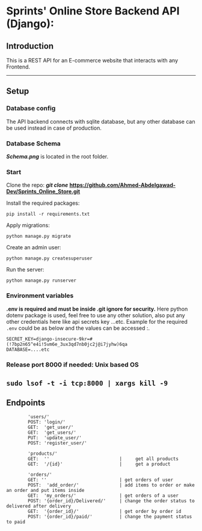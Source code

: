 # Sprints' Online Store Backend API (Django):

## Introduction ##

This is a REST API for an E-commerce website that interacts with any Frontend.

---
## Setup ##
### Database config ###
The API backend connects with sqlite database, but any other database can be used instead in case of production.
### Database Schema ###
***Schema.png*** is located in the root folder.
### Start ###
Clone the repo:  ***git clone*** **https://github.com/Ahmed-Abdelgawad-Dev/Sprints_Online_Store.git**

Install the required packages:
```shell
pip install -r requirements.txt
```
Apply migrations:
```shell
python manage.py migrate
```
Create an admin user:
```shell
python manage.py createsuperuser
```
Run the server:
```shell
python manage.py runserver
```
### Environment variables ###

**.env is required  and must be inside .git ignore for security.**
Here python dotenv package is used, feel free to use any other solution, also put any other credentials here like api secrets key ...etc.
Example for the required `.env` could be as below and the values can be accessed :.
```dotenv
SECRET_KEY=django-insecure-9kr=#(!7bp2n65^e4i!5vm6e_3ux3qd7nb0jc2j@i7jyhw)6qa
DATABASE=....etc
```
### Release port 8000 if needed: Unix based OS ###
`sudo lsof -t -i tcp:8000 | xargs kill -9
`
---
## Endpoints ##

```http request
        'users/'
        POST: 'login/' 
        GET:  'get_user/'
        GET:  'get_users/'
        PUT:  'update_user/'
        POST: 'register_user/'

        'products/' 
        GET:  ''                          |     get all products
        GET:  '/{id}'                     |     get a product

        'orders/'
        GET: ''                           | get orders of user  
        POST:  'add_order/'               | add items to order or make an order and put items inside
        GET:  'my_orders/'                | get orders of a user
        POST: '{order_id}/Delivered/'     | change the order status to delivered after delivery
        GET:  '{order_id}/'               | get order by order id
        POST: '{order_id}/paid/'          | change the payment status to paid

